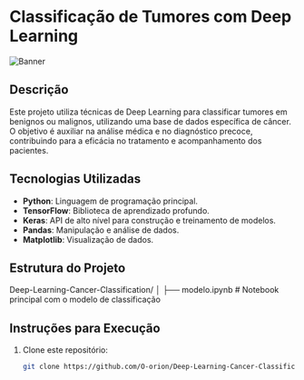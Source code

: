 # Classificação de Tumores com Deep Learning

![Banner](https://via.placeholder.com/1200x300?text=Classificação+de+Tumores+com+Deep+Learning)

## Descrição

Este projeto utiliza técnicas de Deep Learning para classificar tumores em benignos ou malignos, utilizando uma base de dados específica de câncer. O objetivo é auxiliar na análise médica e no diagnóstico precoce, contribuindo para a eficácia no tratamento e acompanhamento dos pacientes.

## Tecnologias Utilizadas

- **Python**: Linguagem de programação principal.
- **TensorFlow**: Biblioteca de aprendizado profundo.
- **Keras**: API de alto nível para construção e treinamento de modelos.
- **Pandas**: Manipulação e análise de dados.
- **Matplotlib**: Visualização de dados.

## Estrutura do Projeto

Deep-Learning-Cancer-Classification/ │ ├── modelo.ipynb # Notebook principal com o modelo de classificação


## Instruções para Execução

1. Clone este repositório:
   ```bash
   git clone https://github.com/O-orion/Deep-Learning-Cancer-Classification.git



